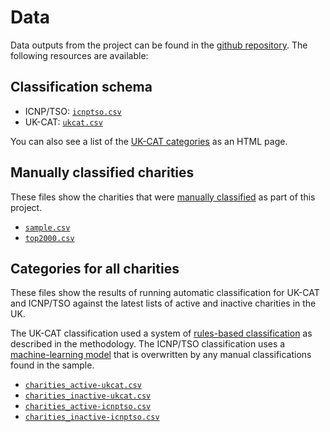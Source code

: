 # Data

Data outputs from the project can be found in the [github repository](https://github.com/charity-classification/ukcat/tree/main/data). The following resources are available:

## Classification schema

- ICNP/TSO: [`icnptso.csv`](https://github.com/charity-classification/ukcat/blob/main/data/icnptso.csv)
- UK-CAT: [`ukcat.csv`](https://github.com/charity-classification/ukcat/blob/main/data/ukcat.csv)

You can also see a list of the [UK-CAT categories](tag_list.md) as an HTML page.

## Manually classified charities

These files show the charities that were [manually classified](../method/manual-classification.md) as part of this project.

- [`sample.csv`](https://github.com/charity-classification/ukcat/blob/main/data/sample.csv)
- [`top2000.csv`](https://github.com/charity-classification/ukcat/blob/main/data/top2000.csv)

## Categories for all charities

These files show the results of running automatic classification for UK-CAT and ICNP/TSO against
the latest lists of active and inactive charities in the UK.

The UK-CAT classification used a system of [rules-based classification](../method/rules-based-classification.md) as described in the methodology. The ICNP/TSO classification uses a [machine-learning model](../method/machine-learning.md) that is overwritten by any manual classifications found in the sample.

- [`charities_active-ukcat.csv`](https://github.com/charity-classification/ukcat/blob/main/data/charities_active-ukcat.csv)
- [`charities_inactive-ukcat.csv`](https://github.com/charity-classification/ukcat/blob/main/data/charities_inactive-ukcat.csv)
- [`charities_active-icnptso.csv`](https://github.com/charity-classification/ukcat/blob/main/data/charities_active-icnptso.csv)
- [`charities_inactive-icnptso.csv`](https://github.com/charity-classification/ukcat/blob/main/data/charities_inactive-icnptso.csv)
